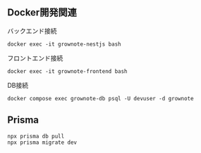 ## Docker開発関連

バックエンド接続
```
docker exec -it grownote-nestjs bash
```

フロントエンド接続
```
docker exec -it grownote-frontend bash
```

DB接続

```
docker compose exec grownote-db psql -U devuser -d grownote
```

## Prisma
```
npx prisma db pull
npx prisma migrate dev
```
